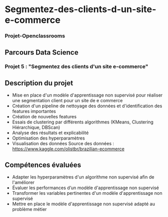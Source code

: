 # Segmentez-des-clients-d-un-site-e-commerce
### Projet-Openclassrooms
## Parcours Data Science

### Projet 5 : "Segmentez des clients d'un site e-commerce"
## Description du projet
- Mise en place d'un modèle d'apprentissage non supervisé pour réaliser une segmentation client pour un site de e commerce
- Création d'un pipeline de nettoyage des données et d'identification des features importantes
- Création de nouvelles features
- Essais de clustering par différents algorithmes (KMeans, Clustering Hiérarchique, DBScan)
- Analyse des résultats et explicabilité
- Optimisation des hyperparamètres
- Visualisation des données
Source des données : https://www.kaggle.com/olistbr/brazilian-ecommerce

## Compétences évaluées
- Adapter les hyperparamètres d'un algorithme non supervisé afin de l'améliorer
- Évaluer les performances d’un modèle d'apprentissage non supervisé
- Transformer les variables pertinentes d'un modèle d'apprentissage non supervisé
- Mettre en place le modèle d'apprentissage non supervisé adapté au problème métier
